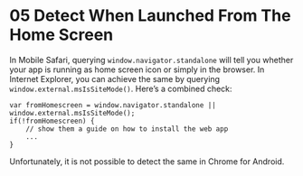 # 05 Detect When Launched From The Home Screen

In Mobile Safari, querying `window.navigator.standalone` will tell you whether your app is running as home screen icon or simply in the browser. In Internet Explorer, you can achieve the same by querying `window.external.msIsSiteMode()`. Here’s a combined check:

    var fromHomescreen = window.navigator.standalone || window.external.msIsSiteMode();
    if(!fromHomescreen) {
        // show them a guide on how to install the web app
        ...
    }

Unfortunately, it is not possible to detect the same in Chrome for Android.
